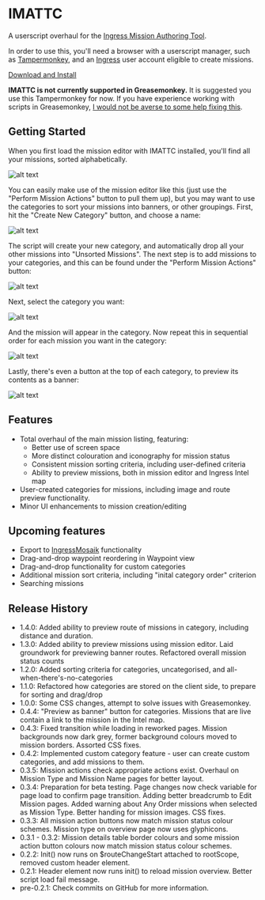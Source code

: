 # IMATTC
A userscript overhaul for the [Ingress Mission Authoring Tool](https://mission-author-dot-betaspike.appspot.com/).

In order to use this, you'll need a browser with a userscript manager, such as [Tampermonkey](https://tampermonkey.net/), and an [Ingress](https://ingress.com/) user account eligible to create missions.

[Download and Install](https://github.com/andyjennings314/IMATTC/raw/master/IMATTC.user.js)

**IMATTC is not currently supported in Greasemonkey.** It is suggested you use this Tampermonkey for now. If you have experience working with scripts in Greasemonkey, [I would not be averse to some help fixing this](https://github.com/andyjennings314/IMATTC/issues/9).

## Getting Started

When you first load the mission editor with IMATTC installed, you'll find all your missions, sorted alphabetically.

![alt text](https://github.com/andyjennings314/IMATTC/raw/master/img/screen1.PNG "Screenshot 1")

You can easily make use of the mission editor like this (just use the "Perform Mission Actions" button to pull them up), but you may want to use the categories to sort your missions into banners, or other groupings. First, hit the "Create New Category" button, and choose a name:

![alt text](https://github.com/andyjennings314/IMATTC/raw/master/img/screen2.PNG "Screenshot 2")

The script will create your new category, and automatically drop all your other missions into "Unsorted Missions". The next step is to add missions to your categories, and this can be found under the "Perform Mission Actions" button:

![alt text](https://github.com/andyjennings314/IMATTC/raw/master/img/screen3.PNG "Screenshot 3")

Next, select the category you want:

![alt text](https://github.com/andyjennings314/IMATTC/raw/master/img/screen4.PNG "Screenshot 4")

And the mission will appear in the category. Now repeat this in sequential order for each mission you want in the category:

![alt text](https://github.com/andyjennings314/IMATTC/raw/master/img/screen5.PNG "Screenshot 5")

Lastly, there's even a button at the top of each category, to preview its contents as a banner:

![alt text](https://github.com/andyjennings314/IMATTC/raw/master/img/screen6.PNG "Screenshot 6")

## Features
- Total overhaul of the main mission listing, featuring:
  - Better use of screen space
  - More distinct colouration and iconography for mission status
  - Consistent mission sorting criteria, including user-defined criteria
  - Ability to preview missions, both in mission editor and Ingress Intel map
- User-created categories for missions, including image and route preview functionality.
- Minor UI enhancements to mission creation/editing

## Upcoming features
- Export to [IngressMosaik](https://ingressmosaik.com) functionality
- Drag-and-drop waypoint reordering in Waypoint view
- Drag-and-drop functionality for custom categories
- Additional mission sort criteria, including "inital category order" criterion
- Searching missions

## Release History
- 1.4.0: Added ability to preview route of missions in category, including distance and duration.
- 1.3.0: Added ability to preview missions using mission editor. Laid groundwork for previewing banner routes. Refactored overall mission status counts
- 1.2.0: Added sorting criteria for categories, uncategorised, and all-when-there's-no-categories
- 1.1.0: Refactored how categories are stored on the client side, to prepare for sorting and drag/drop
- 1.0.0: Some CSS changes, attempt to solve issues with Greasemonkey.
- 0.4.4: "Preview as banner" button for categories. Missions that are live contain a link to the mission in the Intel map.
- 0.4.3: Fixed transition while loading in reworked pages. Mission backgrounds now dark grey, former background colours moved to mission borders. Assorted CSS fixes.
- 0.4.2: Implemented custom category feature - user can create custom categories, and add missions to them.
- 0.3.5: Mission actions check appropriate actions exist. Overhaul on Mission Type and Mission Name pages for better layout.
- 0.3.4: Preparation for beta testing. Page changes now check variable for page load to confirm page transition. Adding better breadcrumb to Edit Mission pages. Added warning about Any Order missions when selected as Mission Type. Better handing for mission images. CSS fixes.
- 0.3.3: All mission action buttons now match mission status colour schemes. Mission type on overview page now uses glyphicons.
- 0.3.1 - 0.3.2: Mission details table border colours and some mission action button colours now match mission status colour schemes.
- 0.2.2: Init() now runs on $routeChangeStart attached to rootScope, removed custom header element.
- 0.2.1: Header element now runs init() to reload mission overview. Better script load fail message.
- pre-0.2.1: Check commits on GitHub for more information.
